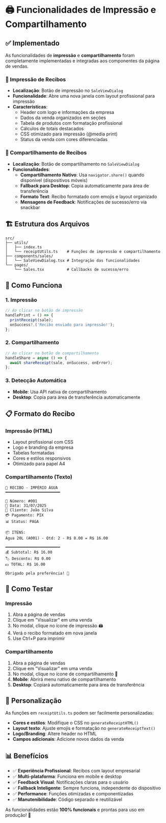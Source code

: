 # 🖨️ Funcionalidades de Impressão e Compartilhamento

## ✅ Implementado

As funcionalidades de **impressão** e **compartilhamento** foram completamente implementadas e integradas aos componentes da página de vendas.

### 📄 Impressão de Recibos

- **Localização**: Botão de impressão no `SaleViewDialog`
- **Funcionalidade**: Abre uma nova janela com layout profissional para impressão
- **Características**:
  - Header com logo e informações da empresa
  - Dados da venda organizados em seções
  - Tabela de produtos com formatação profissional
  - Cálculos de totais destacados
  - CSS otimizado para impressão (@media print)
  - Status da venda com cores diferenciadas

### 📱 Compartilhamento de Recibos

- **Localização**: Botão de compartilhamento no `SaleViewDialog`
- **Funcionalidades**:
  - **Compartilhamento Nativo**: Usa `navigator.share()` quando disponível (dispositivos móveis)
  - **Fallback para Desktop**: Copia automaticamente para área de transferência
  - **Formato Text**: Recibo formatado com emojis e layout organizado
  - **Mensagens de Feedback**: Notificações de sucesso/erro via snackbar

## 🏗️ Estrutura dos Arquivos

```
src/
├── utils/
│   ├── index.ts
│   └── receiptUtils.ts    # Funções de impressão e compartilhamento
├── components/sales/
│   └── SaleViewDialog.tsx # Integração das funcionalidades
└── pages/
    └── Sales.tsx          # Callbacks de sucesso/erro
```

## 🎯 Como Funciona

### 1. **Impressão**
```typescript
// Ao clicar no botão de impressão
handlePrint = () => {
  printReceipt(sale);
  onSuccess?.('Recibo enviado para impressão!');
};
```

### 2. **Compartilhamento**
```typescript
// Ao clicar no botão de compartilhamento
handleShare = async () => {
  await shareReceipt(sale, onSuccess, onError);
};
```

### 3. **Detecção Automática**
- **Mobile**: Usa API nativa de compartilhamento
- **Desktop**: Copia para área de transferência automaticamente

## 📋 Formato do Recibo

### Impressão (HTML)
- Layout profissional com CSS
- Logo e branding da empresa
- Tabelas formatadas
- Cores e estilos responsivos
- Otimizado para papel A4

### Compartilhamento (Texto)
```
🧾 RECIBO - IMPÉRIO ÁGUA
━━━━━━━━━━━━━━━━━━━━━━━━

📄 Número: #001
📅 Data: 31/07/2025
👤 Cliente: João Silva
💳 Pagamento: PIX
📊 Status: PAGA

📦 ITENS:
Água 20L (A001) - Qtd: 2 - R$ 8.00 = R$ 16.00

━━━━━━━━━━━━━━━━━━━━━━━━
💰 Subtotal: R$ 16.00
🏷️ Desconto: R$ 0.00
💵 TOTAL: R$ 16.00

Obrigado pela preferência! 🙏
```

## 🧪 Como Testar

### Impressão
1. Abra a página de vendas
2. Clique em "Visualizar" em uma venda
3. No modal, clique no ícone de impressão 🖨️
4. Verá o recibo formatado em nova janela
5. Use Ctrl+P para imprimir

### Compartilhamento
1. Abra a página de vendas
2. Clique em "Visualizar" em uma venda  
3. No modal, clique no ícone de compartilhamento 📱
4. **Mobile**: Abrirá menu nativo de compartilhamento
5. **Desktop**: Copiará automaticamente para área de transferência

## 🎨 Personalização

As funções em `receiptUtils.ts` podem ser facilmente personalizadas:

- **Cores e estilos**: Modifique o CSS no `generateReceiptHTML()`
- **Layout texto**: Ajuste emojis e formatação no `generateReceiptText()`
- **Logo/Branding**: Altere header no HTML
- **Campos adicionais**: Adicione novos dados da venda

## 📊 Benefícios

- ✅ **Experiência Profissional**: Recibos com layout empresarial
- ✅ **Multi-plataforma**: Funciona em mobile e desktop
- ✅ **Feedback Visual**: Notificações claras para o usuário
- ✅ **Fallback Inteligente**: Sempre funciona, independente do dispositivo
- ✅ **Performance**: Funções otimizadas e componentizadas
- ✅ **Manutenibilidade**: Código separado e reutilizável

As funcionalidades estão **100% funcionais** e prontas para uso em produção! 🚀
